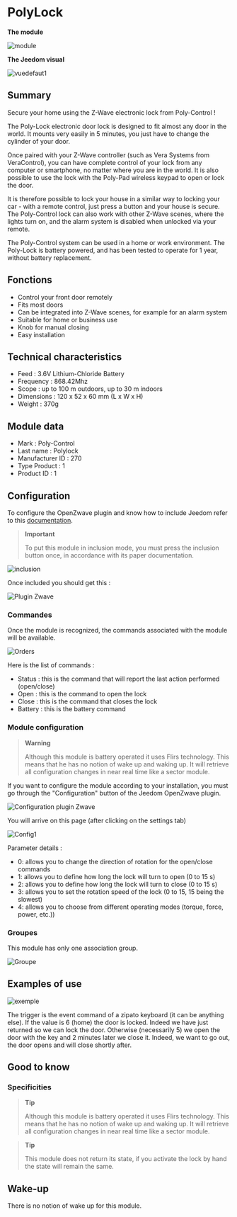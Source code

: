 # PolyLock

**The module**

![module](images/polycontrol.polylock/module.jpg)

**The Jeedom visual**

![vuedefaut1](images/polycontrol.polylock/vuedefaut1.jpg)

## Summary

Secure your home using the Z-Wave electronic lock from Poly-Control !

The Poly-Lock electronic door lock is designed to fit almost any door in the world. It mounts very easily in 5 minutes, you just have to change the cylinder of your door.

Once paired with your Z-Wave controller (such as Vera Systems from VeraControl), you can have complete control of your lock from any computer or smartphone, no matter where you are in the world. It is also possible to use the lock with the Poly-Pad wireless keypad to open or lock the door.

It is therefore possible to lock your house in a similar way to locking your car - with a remote control, just press a button and your house is secure. The Poly-Control lock can also work with other Z-Wave scenes, where the lights turn on, and the alarm system is disabled when unlocked via your remote.

The Poly-Control system can be used in a home or work environment. The Poly-Lock is battery powered, and has been tested to operate for 1 year, without battery replacement.

## Fonctions

-   Control your front door remotely
-   Fits most doors
-   Can be integrated into Z-Wave scenes, for example for an alarm system
-   Suitable for home or business use
-   Knob for manual closing
-   Easy installation

## Technical characteristics

-   Feed : 3.6V Lithium-Chloride Battery
-   Frequency : 868.42Mhz
-   Scope : up to 100 m outdoors, up to 30 m indoors
-   Dimensions : 120 x 52 x 60 mm (L x W x H)
-   Weight : 370g

## Module data

-   Mark : Poly-Control
-   Last name : Polylock
-   Manufacturer ID : 270
-   Type Product : 1
-   Product ID : 1

## Configuration

To configure the OpenZwave plugin and know how to include Jeedom refer to this [documentation](https://doc.jeedom.com/en_US/plugins/automation%20protocol/openzwave/).

> **Important**
>
> To put this module in inclusion mode, you must press the inclusion button once, in accordance with its paper documentation.

![inclusion](images/polycontrol.polylock/inclusion.jpg)

Once included you should get this :

![Plugin Zwave](images/polycontrol.polylock/information.jpg)

### Commandes

Once the module is recognized, the commands associated with the module will be available.

![Orders](images/polycontrol.polylock/commandes.jpg)

Here is the list of commands :

-   Status : this is the command that will report the last action performed (open/close)
-   Open : this is the command to open the lock
-   Close : this is the command that closes the lock
-   Battery : this is the battery command

### Module configuration

> **Warning**
>
> Although this module is battery operated it uses Flirs technology. This means that he has no notion of wake up and waking up. It will retrieve all configuration changes in near real time like a sector module.

If you want to configure the module according to your installation, you must go through the "Configuration" button of the Jeedom OpenZwave plugin.

![Configuration plugin Zwave](images/plugin/bouton_configuration.jpg)

You will arrive on this page (after clicking on the settings tab)

![Config1](images/polycontrol.polylock/config1.jpg)

Parameter details :

-   0: allows you to change the direction of rotation for the open/close commands
-   1: allows you to define how long the lock will turn to open (0 to 15 s)
-   2: allows you to define how long the lock will turn to close (0 to 15 s)
-   3: allows you to set the rotation speed of the lock (0 to 15, 15 being the slowest)
-   4: allows you to choose from different operating modes (torque, force, power, etc.))

### Groupes

This module has only one association group.

![Groupe](images/polycontrol.polylock/groupe.jpg)

## Examples of use

![exemple](images/polycontrol.polylock/exemple.jpg)

The trigger is the event command of a zipato keyboard (it can be anything else). If the value is 6 (home) the door is locked. Indeed we have just returned so we can lock the door. Otherwise (necessarily 5) we open the door with the key and 2 minutes later we close it. Indeed, we want to go out, the door opens and will close shortly after.

## Good to know

### Specificities

> **Tip**
>
> Although this module is battery operated it uses Flirs technology. This means that he has no notion of wake up and waking up. It will retrieve all configuration changes in near real time like a sector module.

> **Tip**
>
> This module does not return its state, if you activate the lock by hand the state will remain the same.

## Wake-up

There is no notion of wake up for this module.
